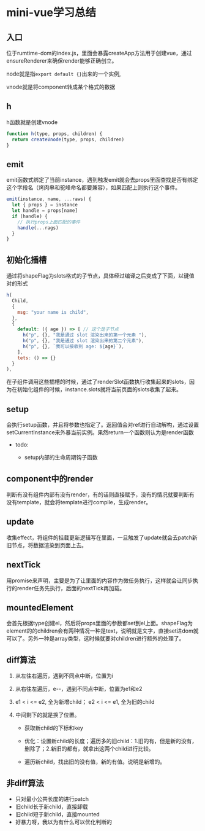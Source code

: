 # mini-vue学习总结

## 入口

位于rumtime-dom的index.js，里面会暴露createApp方法用于创建vue，通过ensureRenderer来确保render能够正确创立。

node就是指`export default {}`出来的一个实例,

vnode就是将component转成某个格式的数据

## h

h函数就是创建vnode

```js
function h(type, props, children) {
  return createVnode(type, props, children)
}
```

## emit

emit函数式绑定了当前instance，遇到触发emit就会去props里面查找是否有绑定这个字段名（烤肉串和驼峰命名都要兼容），如果匹配上则执行这个事件。

```js
emit(instance, name, ...raws) {
  let { props } = instance
  let handle = props[name]
  if (handle) {
    // 执行props上面匹配的事件
    handle(...rags)
  }
}
```

## 初始化插槽

通过将shapeFlag为slots格式的子节点，具体经过编译之后变成了下面，以键值对的形式

```js
h(
  Child,
  {
    msg: "your name is child",
  },
  {
    default: ({ age }) => [ // 这个是子节点
      h("p", {}, "我是通过 slot 渲染出来的第一个元素 "),
      h("p", {}, "我是通过 slot 渲染出来的第二个元素"),
      h("p", {}, `我可以接收到 age: ${age}`),
    ],
    tets: () => {}
  }
),
```

在子组件调用这些插槽的时候，通过了renderSlot函数执行收集起来的slots，因为在初始化组件的时候，instance.slots就将当前页面的slots收集了起来。

## setup

会执行setup函数，并且将参数也指定了。返回值会对ref进行自动解构，通过设置setCurrentInstance来外暴当前实例。果然return一个函数则认为是render函数

- todo:

  - setup内部的生命周期钩子函数

## component中的render

判断有没有组件内部有没有render，有的话则直接赋予，没有的情况就要判断有没有template，就会将template进行compile，生成render。

## update

收集effect，将组件的挂载更新逻辑写在里面，一旦触发了update就会去patch新旧节点，将数据渲染到页面上去。

## nextTick

用promise来声明，主要是为了让里面的内容作为微任务执行，这样就会让同步执行的render任务先执行，后面的nextTick再加载。

## mountedElement

会首先根据type创建el，然后将props里面的参数都set到el上面。shapeFlag为element的的children会有两种情况一种是text，说明就是文字，直接set进dom就可以了。另外一种是array类型，这时候就要对children进行额外的处理了。

## diff算法

1. 从左往右遍历，遇到不同点中断，位置为i

2. 从右往左遍历，e--，遇到不同点中断，位置为e1和e2

3. e1 < i <= e2, 全为新增child； e2 < i <= e1, 全为旧的child

4. 中间剩下的就是换了位置。

   - 获取新child的下标和key

   - 优化：设置新child的长度；遍历多的旧child：1.旧的有，但是新的没有，删除了；2.新旧的都有，就拿出这两个child进行比较。

   - 遍历新child，找出旧的没有值，新的有值。说明是新增的。

## 非diff算法

- 只对最小公共长度的进行patch
- 旧child长于新child，直接卸载
- 旧child短于新child，直接mounted
- 好暴力呀，我以为有什么可以优化判断的